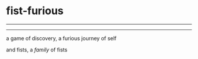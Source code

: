 # fist-furious

________________________________________________________________
________________________________________________________________


a game of discovery, a furious journey of self

and fists, a <i>family</i> of fists 
